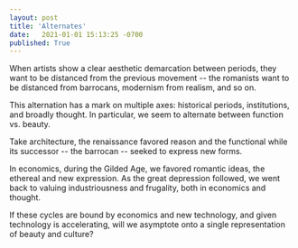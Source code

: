 ```yaml
---
layout: post
title: 'Alternates'
date:   2021-01-01 15:13:25 -0700
published: True 
---
```


When artists show a clear aesthetic demarcation between periods, they want to be distanced from the previous movement -- the romanists want to be distanced from barrocans, modernism from realism, and so on.

This alternation has a mark on multiple axes: historical periods, institutions, and broadly thought. In particular, we seem to alternate between function vs. beauty.

Take architecture, the renaissance favored reason and the functional while its successor -- the barrocan -- seeked to express new forms.

In economics, during the Gilded Age, we favored romantic ideas, the ethereal and new expression. As the great depression followed, we went back to valuing industriousness and frugality, both in economics and thought. 

If these cycles are bound by economics and new technology, and given technology is accelerating, will we asymptote onto a single representation of beauty and culture? 

